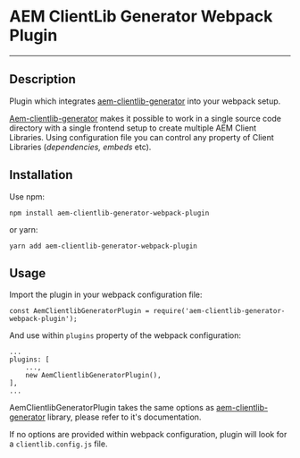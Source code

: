 # AEM ClientLib Generator Webpack Plugin

---

## Description

Plugin which integrates [aem-clientlib-generator](https://github.com/wcm-io-frontend/aem-clientlib-generator) into your webpack setup.

[Aem-clientlib-generator](https://github.com/wcm-io-frontend/aem-clientlib-generator) makes it possible to work in a single source code directory with a single frontend setup to create multiple AEM Client Libraries.
Using configuration file you can control any property of Client Libraries (*dependencies, embeds* etc).

## Installation

Use npm:

```
npm install aem-clientlib-generator-webpack-plugin
```

or yarn:

```
yarn add aem-clientlib-generator-webpack-plugin
```

## Usage

Import the plugin in your webpack configuration file:

```
const AemClientlibGeneratorPlugin = require('aem-clientlib-generator-webpack-plugin');
```

And use within `plugins` property of the webpack configuration:

```
...
plugins: [
    ...,
    new AemClientlibGeneratorPlugin(),
],
...
```

AemClientlibGeneratorPlugin takes the same options as [aem-clientlib-generator](https://github.com/wcm-io-frontend/aem-clientlib-generator) library,
please refer to it's documentation.

If no options are provided within webpack configuration, plugin will look for a `clientlib.config.js` file.